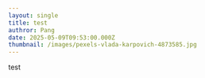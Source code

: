 ```yaml
---
layout: single
title: test
authror: Pang
date: 2025-05-09T09:53:00.000Z
thumbnail: /images/pexels-vlada-karpovich-4873585.jpg
---
```

test
